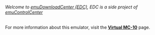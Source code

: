 ###### Welcome to [emuDownloadCenter (EDC)](https://github.com/PhoenixInteractiveNL/emuDownloadCenter/wiki/), EDC is a side project of [emuControlCenter](https://github.com/PhoenixInteractiveNL/emuControlCenter/wiki/)

For more information about this emulator, visit the [**Virtual MC-10**](https://github.com/PhoenixInteractiveNL/emuDownloadCenter/wiki/Emulator-virtualmc10#menu) page.
